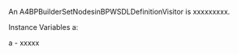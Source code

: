 An A4BPBuilderSetNodesinBPWSDLDefinitionVisitor is xxxxxxxxx.

Instance Variables
	a:		<Object>

a
	- xxxxx
